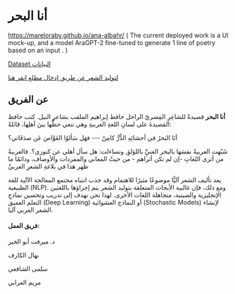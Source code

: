 # أنا البحر
https://mareloraby.github.io/ana-albahr/  ( The current deployed work is a UI mock-up, and a model AraGPT-2 fine-tuned to generate 1 line of poetry based on an input . )

<a href="https://www.kaggle.com/datasets/ahmedabelal/arabic-poetry"> Dataset البيانات</a>

<a href="https://huggingface.co/nehalelkaref/poem_generator"> لتوليد الشعر عن طريق إدخال مطلع انقر هنا </a>





## عن الفريق
 **أنا البحر** قصيدةٌ للشاعِرِ المِصريّ الراحل حافظ إبراهيم الملقب بشاعرِ النيل. كتب حافظ القصيدةَ على لسانِ اللغةِ العربيةِ وهي تنعي حظَّها بينَ أهلِها، قائلةً:

أنَا البَحرُ في أحشائِهِ الدُّرُّ كامِنٌ    ---   فهَل سَألوُا الغَوَّاصَ عَن صدَفَاتي؟ 

شَبّهت العربيةُ نفسَها بالبحر الغنيِِّ باللؤلؤِ, وتساءلت: هل سأل أهلي عن كنوزي؟. فالعربيةُ من أثرى اللغاتِ -إن لم تكن أثراهم - من حيثُ المعاني والمفردات والأوصاف، ودائمًا ما ظهر هذا في بلاغةِ الشعرِ العربيِّ

يعد تأليف الشعر آليًّا موضوعًا مثيرًا للاهتمام وقد جذب انتباه مجتمع المعالجة الآلية للغة الطبيعية (NLP). ومع ذلك، فإن غالبية الأبحاث المتعلقة بتوليد الشعر يتم إجراؤها باللغتين الإنجليزية والصينية، متجاهلة اللغات الأخرى. لهذا نحن نهدف إلى تدريب وتحسين نماذجِ التعلم العميق (Deep Learning) أو النماذج العشوائية  (Stochastic Models) لإنشاء الشعر العربي آليا. 



#### فريق العمل:

د. ميرفت أبو الخير

نهال الكارف

سلمى الشافعي

مريم العرابي



